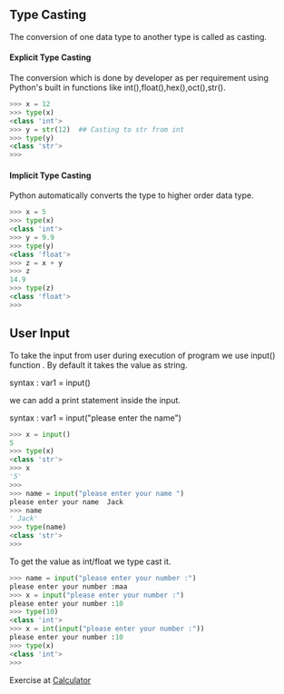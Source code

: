 ## Type Casting

The conversion of one data type to another type is called as casting.

#### Explicit Type Casting

The conversion which is done by developer as per requirement using Python's built in functions like int(),float(),hex(),oct(),str().

```python
>>> x = 12
>>> type(x)
<class 'int'>
>>> y = str(12)  ## Casting to str from int
>>> type(y)
<class 'str'>
>>>

```


#### Implicit Type Casting

Python automatically converts the type to higher order data type.

``` python
>>> x = 5
>>> type(x)
<class 'int'>
>>> y = 9.9
>>> type(y)
<class 'float'>
>>> z = x + y
>>> z
14.9
>>> type(z)
<class 'float'>
>>>

```

## User Input 

To take the input from user during execution of program we use input() function . By default it takes the value as string.

syntax : var1 = input()

we can add a print statement inside the input.

syntax : var1 = input("please enter the name")


```python
>>> x = input()
5
>>> type(x)
<class 'str'>
>>> x
'5'
>>>
>>> name = input("please enter your name ")
please enter your name  Jack
>>> name
' Jack'
>>> type(name)
<class 'str'>
>>>
```

To get the value as int/float we type cast it.

``` python
>>> name = input("please enter your number :")
please enter your number :maa
>>> x = input("please enter your number :")
please enter your number :10
>>> type(10)
<class 'int'>
>>> x = int(input("please enter your number :"))
please enter your number :10
>>> type(x)
<class 'int'>
>>>

```

Exercise at [Calculator](./Programs/Exercise_1.py)
